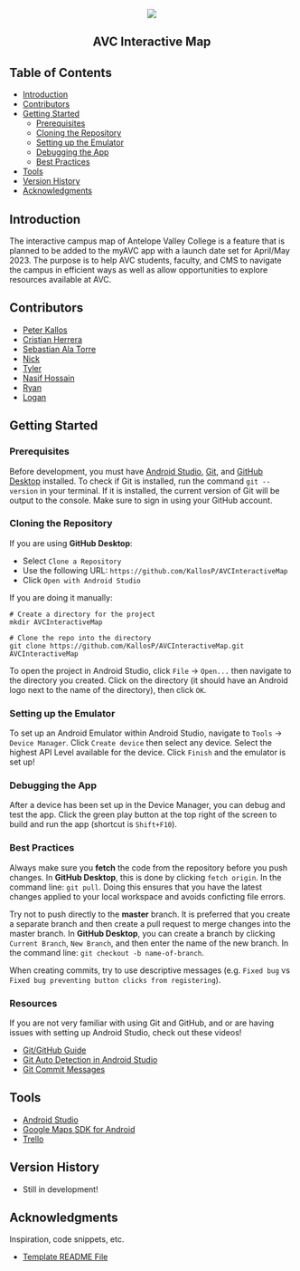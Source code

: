 <p align="center">
  <img src="https://user-images.githubusercontent.com/97070073/199654750-9662d503-29fb-4030-9614-7040b20bb376.png"
</p>
<h2 align="center">AVC Interactive Map</h2>

## Table of Contents

* [Introduction](#introduction)
* [Contributors](#contributors)
* [Getting Started](#getting-started)
  * [Prerequisites](#prerequisites)
  * [Cloning the Repository](#cloning-the-repository)
  * [Setting up the Emulator](#setting-up-the-emulator)
  * [Debugging the App](#debugging-the-app)
  * [Best Practices](#best-practices)
* [Tools](#tools)
* [Version History](#version-history)
* [Acknowledgments](#acknowledgments)

## Introduction

The interactive campus map of Antelope Valley College is a feature that is planned to be added to the myAVC app
with a launch date set for April/May 2023. The purpose is to help AVC students, faculty, and CMS to navigate the
campus in efficient ways as well as allow opportunities to explore resources available at AVC.

## Contributors

- [Peter Kallos](https://kallosp.github.io/)
- [Cristian Herrera](https://cristianherrera.dev/)
- [Sebastian Ala Torre](https://github.com/stardustgd)
- [Nick](https://github.com/nickg309)
- [Tyler](https://github.com/tcartermills)
- [Nasif Hossain](https://github.com/nhoss)
- [Ryan](https://github.com/ryanreevess)
- [Logan](https://github.com/Logsans)

## Getting Started

### Prerequisites

Before development, you must have [Android Studio](https://developer.android.com/studio/install),
[Git](https://git-scm.com/), and [GitHub Desktop](https://desktop.github.com/) installed.
To check if Git is installed, run the command `git --version` in your terminal. If it is installed,
the current version of Git will be output to the console. Make sure to sign in using your GitHub account.

### Cloning the Repository

If you are using **GitHub Desktop**: 

* Select `Clone a Repository`
* Use the following URL: `https://github.com/KallosP/AVCInteractiveMap`
* Click `Open with Android Studio`

If you are doing it manually:

```shell
# Create a directory for the project
mkdir AVCInteractiveMap

# Clone the repo into the directory
git clone https://github.com/KallosP/AVCInteractiveMap.git AVCInteractiveMap
```

To open the project in Android Studio, click `File` &rarr; `Open...` then navigate to the directory you
created. Click on the directory (it should have an Android logo next to the name of the directory), then click `OK`.

### Setting up the Emulator

To set up an Android Emulator within Android Studio, navigate to `Tools` &rarr; `Device Manager`. Click `Create device`
then select any device. Select the highest API Level available for the device. Click `Finish` and the emulator is set up!

### Debugging the App

After a device has been set up in the Device Manager, you can debug and test the app. Click the green play button at the top right
of the screen to build and run the app (shortcut is `Shift+F10`).

### Best Practices

Always make sure you **fetch** the code from the repository before you push changes. In **GitHub Desktop**,
this is done by clicking `fetch origin`. In the command line: `git pull`. Doing this ensures that you have
the latest changes applied to your local workspace and avoids conficting file errors.

Try not to push directly to the **master** branch. It is preferred that you create a separate branch and then
create a pull request to merge changes into the master branch. In **GitHub Desktop**, you can create a branch by
clicking `Current Branch`, `New Branch`, and then enter the name of the new branch. In the command line: `git checkout -b name-of-branch`.

When creating commits, try to use descriptive messages (e.g. `Fixed bug` vs `Fixed bug preventing button clicks from registering`).

### Resources

If you are not very familiar with using Git and GitHub, and or are having issues with setting up Android Studio, check out these videos!

* [Git/GitHub Guide](https://youtu.be/8Dd7KRpKeaE)
* [Git Auto Detection in Android Studio](https://youtu.be/GhfJTOu3_SE?t=20)
* [Git Commit Messages](https://www.freecodecamp.org/news/how-to-write-better-git-commit-messages/)

## Tools

- [Android Studio](https://developer.android.com/studio)
- [Google Maps SDK for Android](https://console.cloud.google.com/marketplace/product/google/maps-android-backend.googleapis.com?authuser=2&project=testing-gm-362905)
- [Trello](https://trello.com/en)

## Version History

* Still in development!

## Acknowledgments

Inspiration, code snippets, etc.

* [Template README File](https://gist.github.com/DomPizzie/7a5ff55ffa9081f2de27c315f5018afc)

